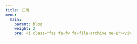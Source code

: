 ```yaml
---
title: 归档
menu:
  main:
    parent: blog
    weight: 2
    pre: <i class="fas fa-fw fa-file-archive me-1"></i>
---
```

